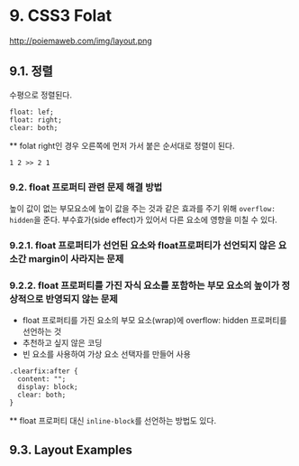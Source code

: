 # 9. CSS3 Folat 
http://poiemaweb.com/img/layout.png  

## 9.1. 정렬
수평으로 정렬된다.
```
float: lef;
float: right;
clear: both;
```
** folat right인 경우 오른쪽에 먼저 가서 붙은 순서대로 정렬이 된다.
```
1 2 >> 2 1
```
### 9.2. float 프로퍼티 관련 문제 해결 방법
높이 값이 없는 부모요소에 높이 값을 주는 것과 같은 효과를 주기 위해 `overflow: hidden`을 준다. 부수효가(side effect)가 있어서 다른 요소에 영향을 미칠 수 있다.

### 9.2.1. float 프로퍼티가 선언된 요소와 float프로퍼티가 선언되지 않은 요소간 margin이 사라지는 문제


### 9.2.2. float 프로퍼티를 가진 자식 요소를 포함하는 부모 요소의 높이가 정상적으로 반영되지 않는 문제
-  float 프로퍼티를 가진 요소의 부모 요소(wrap)에 overflow: hidden 프로퍼티를 선언하는 것  
- 추천하고 싶지 않은 코딩
- 빈 요소를 사용하여 가상 요소 선택자를 만들어 사용
```
.clearfix:after {
  content: "";
  display: block;
  clear: both;
} 
```
** float 프로퍼티 대신 `inline-block`를 선언하는 방법도 있다.

## 9.3. Layout Examples



